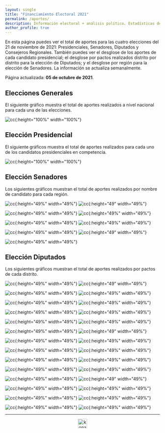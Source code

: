 ```yaml
---
layout: single
title: "Financiamiento Electoral 2021"
permalink: /aportes/
description: Información electoral + análisis político. Estadísticas de financiamiento electoral.
author_profile: true
---
```


En esta página puedes ver el total de aportes para las cuatro elecciones del 21 de noviembre de 2021: Presidenciales, Senadores, Diputados y Consejeros Regionales. También puedes ver el desglose de los aportes de cada candidato presidencial; el desglose por pactos realizados distrito por distrito para la elección de Diputados; y el desglose por región para la elección de Senadores. La información se actualiza semanalmente.

Página actualizada: **05 de octubre de 2021**.


## Elecciones Generales

El siguiente gráfico muestra el total de aportes realizados a nivel nacional para cada una de las elecciones.


![cc](/images/financiamiento/aportes2021-11_todos.png){:height="100%" width="100%"}


## Elección Presidencial

El siguiente gráficos muestra el total de aportes realizados para cada uno de los candidatos presidenciales en competencia.

![cc](/images/financiamiento/presidenciales2021.png){:height="100%" width="100%"}


## Elección Senadores

Los siguientes gráficos muestran el total de aportes realizados por nombre de candidato para cada región.

![cc](/images/financiamiento/senadores2021_nombre_Antofagasta.png){:height="49%" width="49%"} ![cc](/images/financiamiento/senadores2021_nombre_Coquimbo.png){:height="49" width="49%"}

![cc](/images/financiamiento/senadores2021_nombre_Metropolitana.png){:height="49%" width="49%"} ![cc](/images/financiamiento/senadores2021_nombre_Ohiggins.png){:height="49%" width="49%"}

![cc](/images/financiamiento/senadores2021_nombre_Ñuble.png){:height="49%" width="49%"} ![cc](/images/financiamiento/senadores2021_nombre_Biobío.png){:height="49%" width="49%"}

![cc](/images/financiamiento/senadores2021_nombre_LosRíos.png){:height="49%" width="49%"} ![cc](/images/financiamiento/senadores2021_nombre_LosLagos.png){:height="49" width="49%"}

![cc](/images/financiamiento/senadores2021_nombre_Magallanes.png){:height="49%" width="49%"}


## Elección Diputados

Los siguientes gráficos muestran el total de aportes realizados por pactos de cada distrito.

![cc](/images/financiamiento/diputados2021_pacto_1.png){:height="49%" width="49%"} ![cc](/images/financiamiento/diputados2021_pacto_2.png){:height="49" width="49%"}

![cc](/images/financiamiento/diputados2021_pacto_3.png){:height="49%" width="49%"} ![cc](/images/financiamiento/diputados2021_pacto_4.png){:height="49%" width="49%"}

![cc](/images/financiamiento/diputados2021_pacto_5.png){:height="49%" width="49%"} ![cc](/images/financiamiento/diputados2021_pacto_6.png){:height="49%" width="49%"}

![cc](/images/financiamiento/diputados2021_pacto_7.png){:height="49%" width="49%"} ![cc](/images/financiamiento/diputados2021_pacto_8.png){:height="49%" width="49%"}

![cc](/images/financiamiento/diputados2021_pacto_9.png){:height="49%" width="49%"} ![cc](/images/financiamiento/diputados2021_pacto_10.png){:height="49%" width="49%"}

![cc](/images/financiamiento/diputados2021_pacto_11.png){:height="49%" width="49%"} ![cc](/images/financiamiento/diputados2021_pacto_12.png){:height="49" width="49%"}

![cc](/images/financiamiento/diputados2021_pacto_13.png){:height="49%" width="49%"} ![cc](/images/financiamiento/diputados2021_pacto_14.png){:height="49%" width="49%"}

![cc](/images/financiamiento/diputados2021_pacto_15.png){:height="49%" width="49%"} ![cc](/images/financiamiento/diputados2021_pacto_16.png){:height="49%" width="49%"}

![cc](/images/financiamiento/diputados2021_pacto_17.png){:height="49%" width="49%"} ![cc](/images/financiamiento/diputados2021_pacto_18.png){:height="49%" width="49%"}

![cc](/images/financiamiento/diputados2021_pacto_19.png){:height="49%" width="49%"} ![cc](/images/financiamiento/diputados2021_pacto_20.png){:height="49%" width="49%"}

![cc](/images/financiamiento/diputados2021_pacto_21.png){:height="49%" width="49%"} ![cc](/images/financiamiento/diputados2021_pacto_22.png){:height="49" width="49%"}

![cc](/images/financiamiento/diputados2021_pacto_23.png){:height="49%" width="49%"} ![cc](/images/financiamiento/diputados2021_pacto_24.png){:height="49%" width="49%"}

![cc](/images/financiamiento/diputados2021_pacto_25.png){:height="49%" width="49%"} ![cc](/images/financiamiento/diputados2021_pacto_26.png){:height="49%" width="49%"}

![cc](/images/financiamiento/diputados2021_pacto_27.png){:height="49%" width="49%"} ![cc](/images/financiamiento/diputados2021_pacto_28.png){:height="49%" width="49%"}



---

<!-- NES -->
<style>
.aligncenter {
    text-align: center;
}
</style>
<p class="aligncenter">
    <img src="/images/nes.png" width="30" height="30" alt="konami" />
</p>
<script src="/js/topsecret.js"></script>


<!-- Favicon -->
<link rel="apple-touch-icon" sizes="180x180" href="/apple-touch-icon.png">
<link rel="icon" type="image/png" sizes="32x32" href="/favicon-32x32.png">
<link rel="icon" type="image/png" sizes="16x16" href="/favicon-16x16.png">
<link rel="manifest" href="/site.webmanifest">
<link rel="mask-icon" href="/safari-pinned-tab.svg" color="#5bbad5">
<meta name="msapplication-TileColor" content="#b91d47">
<meta name="theme-color" content="#ffffff">
